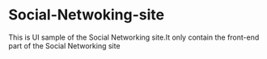 # Social-Netwoking-site
This is UI sample of the Social Networking site.It only contain the front-end part of the Social Networking  site
